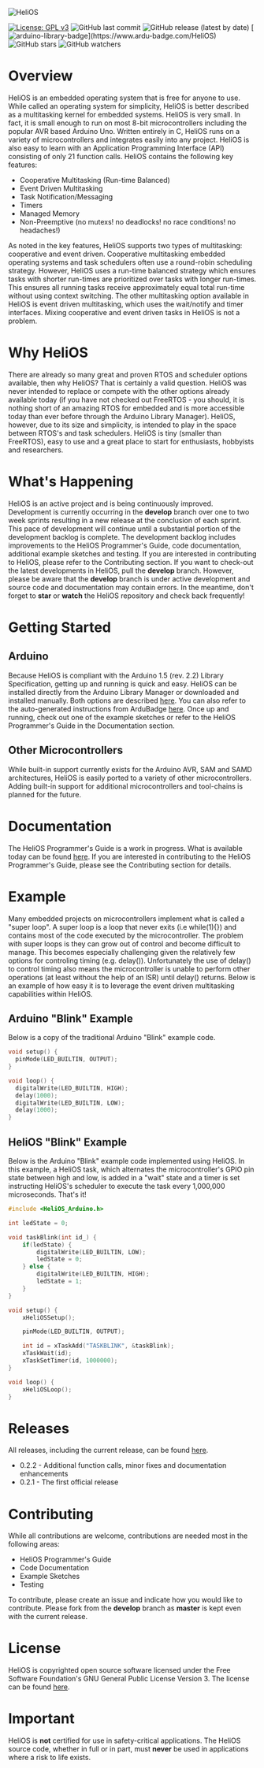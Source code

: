 ![HeliOS](/extras/HeliOS_OG_Logo.png)

[![License: GPL v3](https://img.shields.io/badge/License-GPLv3-blue.svg)](https://github.com/MannyPeterson/HeliOS/blob/master/LICENSE.md) ![GitHub last commit](https://img.shields.io/github/last-commit/MannyPeterson/HeliOS) ![GitHub release (latest by date)](https://img.shields.io/github/v/release/MannyPeterson/HeliOS) [![arduino-library-badge](https://www.ardu-badge.com/badge/HeliOS.svg?)](https://www.ardu-badge.com/HeliOS) ![GitHub stars](https://img.shields.io/github/stars/MannyPeterson/HeliOS?style=social) ![GitHub watchers](https://img.shields.io/github/watchers/MannyPeterson/HeliOS?style=social)
# Overview
HeliOS is an embedded operating system that is free for anyone to use. While called an operating system for simplicity, HeliOS is better described as a multitasking kernel for embedded systems. HeliOS is very small. In fact, it is small enough to run on most 8-bit microcontrollers including the popular AVR based Arduino Uno. Written entirely in C, HeliOS runs on a variety of microcontrollers and integrates easily into any project. HeliOS is also easy to learn with an Application Programming Interface (API) consisting of only 21 function calls. HeliOS contains the following key features:
* Cooperative Multitasking (Run-time Balanced)
* Event Driven Multitasking
* Task Notification/Messaging
* Timers
* Managed Memory
* Non-Preemptive (no mutexs! no deadlocks! no race conditions! no headaches!)

As noted in the key features, HeliOS supports two types of multitasking: cooperative and event driven. Cooperative multitasking embedded operating systems and task schedulers often use a round-robin scheduling strategy. However, HeliOS uses a run-time balanced strategy which ensures tasks with shorter run-times are prioritized over tasks with longer run-times. This ensures all running tasks receive approximately equal total run-time without using context switching. The other multitasking option available in HeliOS is event driven multitasking, which uses the wait/notify and timer interfaces. Mixing cooperative and event driven tasks in HeliOS is not a problem.
# Why HeliOS
There are already so many great and proven RTOS and scheduler options available, then why HeliOS? That is certainly a valid question. HeliOS was never intended to replace or compete with the other options already available today (if you have not checked out FreeRTOS - you should, it is nothing short of an amazing RTOS for embedded and is more accessible today than ever before through the Arduino Library Manager). HeliOS, however, due to its size and simplicity, is intended to play in the space between RTOS's and task schedulers. HeliOS is tiny (smaller than FreeRTOS), easy to use and a great place to start for enthusiasts, hobbyists and researchers.
# What's Happening
HeliOS is an active project and is being continuously improved. Development is currently occurring in the **develop** branch over one to two week sprints resulting in a new release at the conclusion of each sprint. This pace of development will continue until a substantial portion of the development backlog is complete. The development backlog includes improvements to the HeliOS Programmer's Guide, code documentation, additional example sketches and testing. If you are interested in contributing to HeliOS, please refer to the Contributing section. If you want to check-out the latest developments in HeliOS, pull the **develop** branch. However, please be aware that the **develop** branch is under active development and source code and documentation may contain errors. In the meantime, don't forget to **star** or **watch** the HeliOS repository and check back frequently!
# Getting Started
## Arduino
Because HeliOS is compliant with the Arduino 1.5 (rev. 2.2) Library Specification, getting up and running is quick and easy. HeliOS can be installed directly from the Arduino Library Manager or downloaded and installed manually. Both options are described [here](https://www.arduino.cc/en/Guide/Libraries#toc3). You can also refer to the auto-generated instructions from ArduBadge [here](https://www.ardu-badge.com/HeliOS). Once up and running, check out one of the example sketches or refer to the HeliOS Programmer's Guide in the Documentation section.
## Other Microcontrollers
While built-in support currently exists for the Arduino AVR, SAM and SAMD architectures, HeliOS is easily ported to a variety of other microcontrollers. Adding built-in support for additional microcontrollers and tool-chains is planned for the future.
# Documentation
The HeliOS Programmer's Guide is a work in progress. What is available today can be found [here](/extras/HeliOS_Programmers_Guide.md). If you are interested in contributing to the HeliOS Programmer's Guide, please see the Contributing section for details.
# Example
Many embedded projects on microcontrollers implement what is called a "super loop". A super loop is a loop that never exits (i.e while(1){}) and contains most of the code executed by the microcontroller. The problem with super loops is they can grow out of control and become difficult to manage. This becomes especially challenging given the relatively few options for controling timing (e.g. delay()). Unfortunately the use of delay() to control timing also means the microcontroller is unable to perform other operations (at least without the help of an ISR) until delay() returns. Below is an example of how easy it is to leverage the event driven multitasking capabilities within HeliOS.
## Arduino "Blink" Example
Below is a copy of the traditional Arduino "Blink" example code.
```C
void setup() {
  pinMode(LED_BUILTIN, OUTPUT);
}

void loop() {
  digitalWrite(LED_BUILTIN, HIGH);
  delay(1000);
  digitalWrite(LED_BUILTIN, LOW);
  delay(1000);
}
```
## HeliOS "Blink" Example
Below is the Arduino "Blink" example code implemented using HeliOS. In this example, a HeliOS task, which alternates the microcontroller's GPIO pin state between high and low, is added in a "wait" state and a timer is set instructing HeliOS's scheduler to execute the task every 1,000,000 microseconds. That's it!
```C
#include <HeliOS_Arduino.h>

int ledState = 0;

void taskBlink(int id_) {
	if(ledState) {
		digitalWrite(LED_BUILTIN, LOW);
		ledState = 0;
	} else {
		digitalWrite(LED_BUILTIN, HIGH);
		ledState = 1;
	}
}

void setup() {
	xHeliOSSetup();

	pinMode(LED_BUILTIN, OUTPUT);

	int id = xTaskAdd("TASKBLINK", &taskBlink);
	xTaskWait(id);
	xTaskSetTimer(id, 1000000);
}

void loop() {
	xHeliOSLoop();
}
```
# Releases
All releases, including the current release, can be found [here](https://github.com/MannyPeterson/HeliOS/releases).
* 0.2.2 - Additional function calls, minor fixes and documentation enhancements
* 0.2.1 - The first official release
# Contributing
While all contributions are welcome, contributions are needed most in the following areas:
* HeliOS Programmer's Guide
* Code Documentation
* Example Sketches
* Testing

To contribute, please create an issue and indicate how you would like to contribute. Please fork from the **develop** branch as **master** is kept even with the current release.
# License
HeliOS is copyrighted open source software licensed under the Free Software Foundation's GNU General Public License Version 3. The license can be found [here](/LICENSE.md).
# Important
HeliOS is **not** certified for use in safety-critical applications. The HeliOS source code, whether in full or in part, must **never** be used in applications where a risk to life exists.
